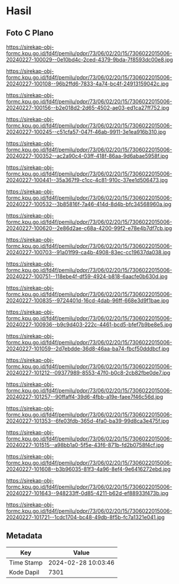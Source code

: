 # Hasil

## Foto C Plano

https://sirekap-obj-formc.kpu.go.id/fd4f/pemilu/pdpr/73/06/02/20/15/7306022015006-20240227-100029--0e10bd4c-2ced-4379-9bda-7f8593dc00e8.jpg

https://sirekap-obj-formc.kpu.go.id/fd4f/pemilu/pdpr/73/06/02/20/15/7306022015006-20240227-100108--96b2ffd6-7833-4a74-bc4f-24913159042c.jpg

https://sirekap-obj-formc.kpu.go.id/fd4f/pemilu/pdpr/73/06/02/20/15/7306022015006-20240227-100156--b2e018d2-2d65-4502-ae03-ed1ca27ff752.jpg

https://sirekap-obj-formc.kpu.go.id/fd4f/pemilu/pdpr/73/06/02/20/15/7306022015006-20240227-100245--c51cfa57-047f-46ab-9911-3e1ea916b310.jpg

https://sirekap-obj-formc.kpu.go.id/fd4f/pemilu/pdpr/73/06/02/20/15/7306022015006-20240227-100352--ac2a90c4-03ff-418f-86aa-9d6abae5958f.jpg

https://sirekap-obj-formc.kpu.go.id/fd4f/pemilu/pdpr/73/06/02/20/15/7306022015006-20240227-100441--35a367f9-c1cc-4c81-910c-37ee1d506473.jpg

https://sirekap-obj-formc.kpu.go.id/fd4f/pemilu/pdpr/73/06/02/20/15/7306022015006-20240227-100532--3b85816f-7a46-414d-8d4b-bfc34568960a.jpg

https://sirekap-obj-formc.kpu.go.id/fd4f/pemilu/pdpr/73/06/02/20/15/7306022015006-20240227-100620--2e86d2ae-c68a-4200-99f2-e78e4b7df7cb.jpg

https://sirekap-obj-formc.kpu.go.id/fd4f/pemilu/pdpr/73/06/02/20/15/7306022015006-20240227-100703--91a01f99-ca4b-4908-83ec-cc19637da038.jpg

https://sirekap-obj-formc.kpu.go.id/fd4f/pemilu/pdpr/73/06/02/20/15/7306022015006-20240227-100751--118ebe4f-df59-4924-b818-6aacfe0b630d.jpg

https://sirekap-obj-formc.kpu.go.id/fd4f/pemilu/pdpr/73/06/02/20/15/7306022015006-20240227-100835--9724401d-16cd-4dab-96ff-668e3d9f1bae.jpg

https://sirekap-obj-formc.kpu.go.id/fd4f/pemilu/pdpr/73/06/02/20/15/7306022015006-20240227-100936--b9c9d403-222c-4461-bcd5-bfef7b9be8e5.jpg

https://sirekap-obj-formc.kpu.go.id/fd4f/pemilu/pdpr/73/06/02/20/15/7306022015006-20240227-101059--2d7ebdde-36d8-46aa-ba74-fbcf50dddbcf.jpg

https://sirekap-obj-formc.kpu.go.id/fd4f/pemilu/pdpr/73/06/02/20/15/7306022015006-20240227-101212--09377989-8553-47f0-b0c8-2cb82fbe0de7.jpg

https://sirekap-obj-formc.kpu.go.id/fd4f/pemilu/pdpr/73/06/02/20/15/7306022015006-20240227-101257--90ffaff4-39d6-4fbb-a19e-faee7f46c56d.jpg

https://sirekap-obj-formc.kpu.go.id/fd4f/pemilu/pdpr/73/06/02/20/15/7306022015006-20240227-101353--6fe03fdb-365d-4fa0-ba39-99d8ca3e475f.jpg

https://sirekap-obj-formc.kpu.go.id/fd4f/pemilu/pdpr/73/06/02/20/15/7306022015006-20240227-101515--a98bb1a0-5f5e-43f6-871b-fd2b0758f4cf.jpg

https://sirekap-obj-formc.kpu.go.id/fd4f/pemilu/pdpr/73/06/02/20/15/7306022015006-20240227-101608--b3b96035-81f3-4a96-8ef4-9e6416272ebd.jpg

https://sirekap-obj-formc.kpu.go.id/fd4f/pemilu/pdpr/73/06/02/20/15/7306022015006-20240227-101643--948233ff-0d85-4211-b62d-ef88933f473b.jpg

https://sirekap-obj-formc.kpu.go.id/fd4f/pemilu/pdpr/73/06/02/20/15/7306022015006-20240227-101721--1cdc1704-bc48-49db-8f5b-fc7a1321e041.jpg


## Metadata

| Key        | Value               |
| ---------- | ------------------- |
| Time Stamp | 2024-02-28 10:03:46 |
| Kode Dapil | 7301                |



